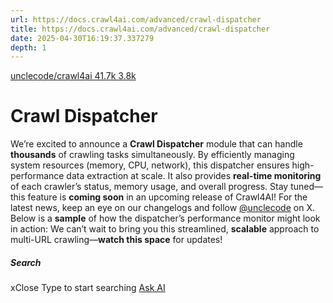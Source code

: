 ```yaml
---
url: https://docs.crawl4ai.com/advanced/crawl-dispatcher
title: https://docs.crawl4ai.com/advanced/crawl-dispatcher
date: 2025-04-30T16:19:37.337279
depth: 1
---
```


[ unclecode/crawl4ai 41.7k 3.8k ](https://github.com/unclecode/crawl4ai)
# Crawl Dispatcher
We’re excited to announce a **Crawl Dispatcher** module that can handle **thousands** of crawling tasks simultaneously. By efficiently managing system resources (memory, CPU, network), this dispatcher ensures high-performance data extraction at scale. It also provides **real-time monitoring** of each crawler’s status, memory usage, and overall progress.
Stay tuned—this feature is **coming soon** in an upcoming release of Crawl4AI! For the latest news, keep an eye on our changelogs and follow [@unclecode](https://twitter.com/unclecode) on X.
Below is a **sample** of how the dispatcher’s performance monitor might look in action:
We can’t wait to bring you this streamlined, **scalable** approach to multi-URL crawling—**watch this space** for updates!
##### Search
xClose
Type to start searching
[ Ask AI ](https://docs.crawl4ai.com/core/ask-ai/ "Ask Crawl4AI Assistant")

